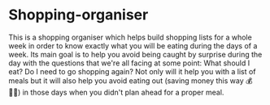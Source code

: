 # Shopping-organiser
This is a shopping organiser which helps build shopping lists for a whole week in order to know exactly what you will be eating during the days of a week. 
Its main goal is to help you avoid being caught by surprise during the day with the questions that we're all facing at some point: What should I eat? Do I need to go shopping again?
Not only will it help you with a list of meals but it will also help you avoid eating out (saving money this way 💰 🙋‍♂️) in those days when you didn't plan ahead for a proper meal.
